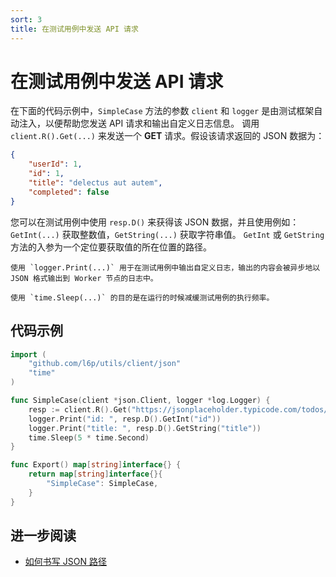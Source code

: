 ```yaml
---
sort: 3
title: 在测试用例中发送 API 请求
---
```


# 在测试用例中发送 API 请求

在下面的代码示例中，`SimpleCase` 方法的参数 `client` 和 `logger` 是由测试框架自动注入，以便帮助您发送 API 请求和输出自定义日志信息。
调用 `client.R().Get(...)` 来发送一个 **GET** 请求。假设该请求返回的 JSON 数据为：

```json
{
    "userId": 1,
    "id": 1,
    "title": "delectus aut autem",
    "completed": false
}
```

您可以在测试用例中使用 `resp.D()` 来获得该 JSON 数据，并且使用例如：`GetInt(...)` 获取整数值，`GetString(...)` 获取字符串值。
`GetInt` 或 `GetString` 方法的入参为一个定位要获取值的所在位置的路径。

```tip
使用 `logger.Print(...)` 用于在测试用例中输出自定义日志，输出的内容会被异步地以 JSON 格式输出到 Worker 节点的日志中。
```

```tip
使用 `time.Sleep(...)` 的目的是在运行的时候减缓测试用例的执行频率。
```

## 代码示例

```go
import (
	"github.com/l6p/utils/client/json"
	"time"
)

func SimpleCase(client *json.Client, logger *log.Logger) {
	resp := client.R().Get("https://jsonplaceholder.typicode.com/todos/1")
	logger.Print("id: ", resp.D().GetInt("id"))
	logger.Print("title: ", resp.D().GetString("title"))
	time.Sleep(5 * time.Second)
}

func Export() map[string]interface{} {
	return map[string]interface{}{
		"SimpleCase": SimpleCase,
	}
}
```

## 进一步阅读

* [如何书写 JSON 路径](/cn/Utilities/JsonUtility/SendingJsonRequest.html)
